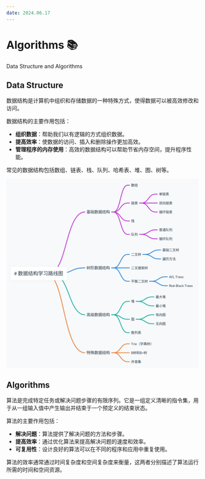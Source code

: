 ```yaml
---
date: 2024.06.17
---
```


# Algorithms 📚

Data Structure and Algorithms

## Data Structure

数据结构是计算机中组织和存储数据的一种特殊方式，使得数据可以被高效修改和访问。

数据结构的主要作用包括：

- **组织数据**：帮助我们以有逻辑的方式组织数据。
- **提高效率**：使数据的访问、插入和删除操作更加高效。
- **管理程序的内存使用**：高效的数据结构可以帮助节省内存空间，提升程序性能。

常见的数据结构包括数组、链表、栈、队列、哈希表、堆、图、树等。

![image.png](https://raw.githubusercontent.com/hua-bang/assert-store/master/20240305223816.png)

## Algorithms

算法是完成特定任务或解决问题步骤的有限序列。它是一组定义清晰的指令集，用于从一组输入值中产生输出并结束于一个预定义的结束状态。

算法的主要作用包括：

- **解决问题**：算法提供了解决问题的方法和步骤。
- **提高效率**：通过优化算法来提高解决问题的速度和效率。
- **可复用性**：设计良好的算法可以在不同的程序和应用中重复使用。

算法的效率通常通过时间复杂度和空间复杂度来衡量，这两者分别描述了算法运行所需的时间和空间资源。